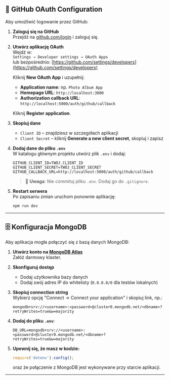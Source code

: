 
## 🔐 GitHub OAuth Configuration

Aby umożliwić logowanie przez GitHub:

1. **Zaloguj się na GitHub**  
   Przejdź na [github.com/login](https://github.com/login) i zaloguj się.

2. **Utwórz aplikację OAuth**  
   Wejdź w:  
   `Settings → Developer settings → OAuth Apps`  
   lub bezpośrednio: [https://github.com/settings/developers](https://github.com/settings/developers)

   Kliknij **New OAuth App** i uzupełnij:

   - **Application name**: np. `Photo Album App`  
   - **Homepage URL**: `http://localhost:3000`  
   - **Authorization callback URL**: `http://localhost:5000/auth/github/callback`

   Kliknij **Register application**.

3. **Skopiuj dane**  
   - `Client ID` – znajdziesz w szczegółach aplikacji  
   - `Client Secret` – kliknij **Generate a new client secret**, skopiuj i zapisz

4. **Dodaj dane do pliku `.env`**  
   W katalogu głównym projektu utwórz plik `.env` i dodaj:

   ```env
   GITHUB_CLIENT_ID=TWÓJ_CLIENT_ID
   GITHUB_CLIENT_SECRET=TWÓJ_CLIENT_SECRET
   GITHUB_CALLBACK_URL=http://localhost:5000/auth/github/callback
   ```

   > 📌 **Uwaga**: Nie commituj pliku `.env`. Dodaj go do `.gitignore`.

5. **Restart serwera**  
   Po zapisaniu zmian uruchom ponownie aplikację:

   ```bash
   npm run dev
   ```

---

## 🗄️ Konfiguracja MongoDB

Aby aplikacja mogła połączyć się z bazą danych MongoDB:

1. **Utwórz konto na [MongoDB Atlas](https://www.mongodb.com/cloud/atlas)**  
   Załóż darmowy klaster.

2. **Skonfiguruj dostęp**  
   - Dodaj użytkownika bazy danych  
   - Dodaj swój adres IP do whitelisty (`0.0.0.0/0` dla testów lokalnych)

3. **Skopiuj connection string**  
   Wybierz opcję "Connect → Connect your application" i skopiuj link, np.:

   ```
   mongodb+srv://<username>:<password>@cluster0.mongodb.net/<dbname>?retryWrites=true&w=majority
   ```

4. **Dodaj do pliku `.env`**:

   ```env
   DB_URL=mongodb+srv://<username>:<password>@cluster0.mongodb.net/<dbname>?retryWrites=true&w=majority
   ```

5. **Upewnij się, że masz w kodzie:**

   ```js
   require('dotenv').config();
   ```

   oraz że połączenie z MongoDB jest wykonywane przy starcie aplikacji.

---

